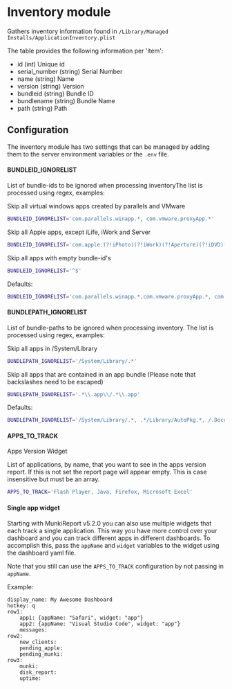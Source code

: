 Inventory module
================

Gathers inventory information found in `/Library/Managed Installs/ApplicationInventory.plist`

The table provides the following information per 'item':

* id (int) Unique id
* serial_number (string) Serial Number
* name (string) Name
* version (string) Version
* bundleid (string) Bundle ID
* bundlename (string) Bundle Name
* path (string) Path

Configuration
-------------

The inventory module has two settings that can be managed by adding them to the server environment variables or the `.env` file.

#### BUNDLEID_IGNORELIST

List of bundle-ids to be ignored when processing inventoryThe list is processed using regex, examples:

Skip  all virtual windows apps created by parallels and VMware
```bash
BUNDLEID_IGNORELIST='com.parallels.winapp.*, com.vmware.proxyApp.*'
```
Skip all Apple apps, except iLife, iWork and Server
```bash
BUNDLEID_IGNORELIST='com.apple.(?!iPhoto)(?!iWork)(?!Aperture)(?!iDVD)(?!garageband)(?!iMovieApp)(?!Server).*'
```
Skip all apps with empty bundle-id's
```bash
BUNDLEID_IGNORELIST='^$'
```

Defaults:
```bash
BUNDLEID_IGNORELIST='com.parallels.winapp.*,com.vmware.proxyApp.*, com.apple.print.PrinterProxy, com.google.Chrome.app.*'
```

#### BUNDLEPATH_IGNORELIST

List of bundle-paths to be ignored when processing inventory. The list is processed using regex, examples:

Skip all apps in /System/Library
```bash
BUNDLEPATH_IGNORELIST='/System/Library/.*'
```
Skip all apps that are contained in an app bundle (Please note that backslashes need to be escaped)
```bash
BUNDLEPATH_IGNORELIST='.*\\.app\\/.*\\.app'
```

Defaults:
```bash
BUNDLEPATH_IGNORELIST='/System/Library/.*, .*/Library/AutoPkg.*, /.DocumentRevisions-V100/.*, /Library/Application Support/Adobe/Uninstall/.*, .*/Library/Application Support/Google/Chrome/Default/Web Applications/.*'
```

#### APPS_TO_TRACK

Apps Version Widget

List of applications, by name, that you want to see in the apps
version report. If this is not set the report page will appear empty.
This is case insensitive but must be an array.

```bash
APPS_TO_TRACK='Flash Player, Java, Firefox, Microsoft Excel'
```
#### Single app widget

Starting with MunkiReport v5.2.0 you can also use multiple widgets that each track a single application. This way you have more control over your dashboard and you can track different apps in different dashboards. To accomplish this, pass the `appName` and `widget` variables to the widget using the dashboard yaml file.

Note that you still can use the `APPS_TO_TRACK` configuration by not passing in `appName`.

Example: 

```
display_name: My Awesome Dashboard
hotkey: q
row1:
    app1: {appName: "Safari", widget: "app"}
    app2: {appName: "Visual Studio Code", widget: "app"}
    messages:
row2:
    new_clients:
    pending_apple:
    pending_munki:
row3:
    munki:
    disk_report:
    uptime:
```
